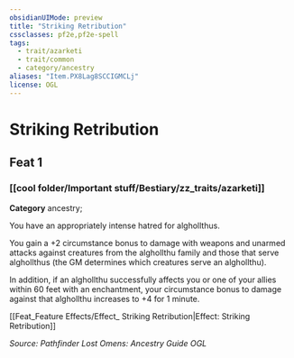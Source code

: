 ```yaml
---
obsidianUIMode: preview
title: "Striking Retribution"
cssclasses: pf2e,pf2e-spell
tags:
  - trait/azarketi
  - trait/common
  - category/ancestry
aliases: "Item.PX8Lag8SCCIGMCLj"
license: OGL
---
```

# Striking Retribution
## Feat 1
### [[cool folder/Important stuff/Bestiary/zz_traits/azarketi]]

**Category** ancestry; 




You have an appropriately intense hatred for alghollthus.

You gain a +2 circumstance bonus to damage with weapons and unarmed attacks against creatures from the alghollthu family and those that serve alghollthus (the GM determines which creatures serve an alghollthu).

In addition, if an alghollthu successfully affects you or one of your allies within 60 feet with an enchantment, your circumstance bonus to damage against that alghollthu increases to +4 for 1 minute.

[[Feat_Feature Effects/Effect_ Striking Retribution|Effect: Striking Retribution]]

*Source: Pathfinder Lost Omens: Ancestry Guide*
*OGL*